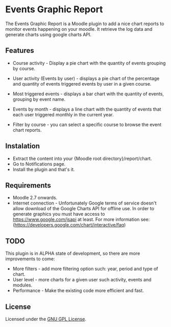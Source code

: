 Events Graphic Report
=====================

The Events Graphic Report is a Moodle plugin to add a nice chart reports to monitor events happening on your moodle.
It retrieve the log data and generate charts using google charts API.

Features
--------

- Course activity - Display a pie chart with the quantity of events grouping by course.

- User activity (Events by user) - displays a pie chart of the percentage and quantity of events triggered events by user in a given course.

- Most triggered events - displays a bar chart with the quantity of events, grouping by event name.

- Events by month - displays a line chart with  the quantity of events that each user triggered monthly in the current year.

- Filter by course - you can select a specific course to browse the event chart reports.


Instalation
-----------
- Extract the content into your {Moodle root directory}/report/chart.
- Go to Notifications page.
- Install the plugin and that's it.

Requirements
------------
- Moodle 2.7 onwards.
- Internet connection - Unfortunately Google terms of service doesn't allow download of the Google Charts API for offline use. In order to generate graphics you must have access to https://www.google.com/jsapi at least. For more information see: 
(https://developers.google.com/chart/interactive/faq)

TODO
----
This plugin is in ALPHA state of development, so there are more improvements to come:

- More filters - add more filtering option such: year, period and type of chart.
- User level - more charts for a given user such activity, events and modules.
- Performance - Make the existing code more efficient and fast. 

License
-------

Licensed under the [GNU GPL License](http://www.gnu.org/copyleft/gpl.html).
